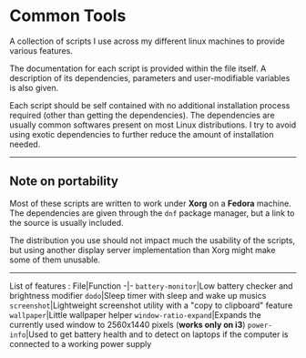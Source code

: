 # Common Tools

A collection of scripts I use across my different linux machines to provide various features.

The documentation for each script is provided within the file itself. 
A description of its dependencies, parameters and user-modifiable variables is also given.

Each script should be self contained with no additional installation process required (other than getting the dependencies). 
The dependencies are usually common softwares present on most Linux distributions. I try to avoid using exotic dependencies to further reduce the amount of installation needed.

---
## Note on portability

Most of these scripts are written to work under **Xorg** on a **Fedora** machine. The dependencies are given through the `dnf` package manager, but a link to the source is usually included.

The distribution you use should not impact much the usability of the scripts, but using another display server implementation than Xorg might make some of them unusable.

---
List of features :
File|Function
-|-
`battery-monitor`|Low battery checker and brightness modifier
`dodo`|Sleep timer with sleep and wake up musics
`screenshot`|Lightweight screenshot utility with a "copy to clipboard" feature
`wallpaper`|Little wallpaper helper
`window-ratio-expand`|Expands the currently used window to 2560x1440 pixels (**works only on i3**)
`power-info`|Used to get battery health and to detect on laptops if the computer is connected to a working power supply 
